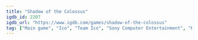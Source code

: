 ```yaml
---
title: "Shadow of the Colossus"
igdb_id: 2207
igdb_url: "https://www.igdb.com/games/shadow-of-the-colossus"
tag: ["Main game", "Ico", "Team Ico", "Sony Computer Entertainment", "Platform", "Puzzle", "Adventure", "Single player", "Third person", "Action", "Fantasy", "Drama", "Open world"]
---
```

